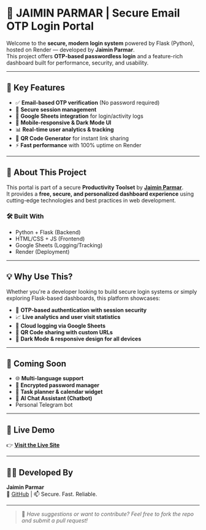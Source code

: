 # 🔐 JAIMIN PARMAR | Secure Email OTP Login Portal

Welcome to the **secure, modern login system** powered by Flask (Python), hosted on Render — developed by **Jaimin Parmar**.  
This project offers **OTP-based passwordless login** and a feature-rich dashboard built for performance, security, and usability.

---

## 🔑 Key Features

- ✅ **Email-based OTP verification** (No password required)
- 🔐 **Secure session management**
- 🧾 **Google Sheets integration** for login/activity logs
- 📱 **Mobile-responsive & Dark Mode UI**
- 📊 **Real-time user analytics & tracking**
- 🔗 **QR Code Generator** for instant link sharing
- ⚡ **Fast performance** with 100% uptime on Render

---

## 📘 About This Project

This portal is part of a secure **Productivity Toolset** by [**Jaimin Parmar**](https://github.com/jaiminparmar).  
It provides a **free, secure, and personalized dashboard experience** using cutting-edge technologies and best practices in web development.

### 🛠️ Built With

- Python + Flask (Backend)
- HTML/CSS + JS (Frontend)
- Google Sheets (Logging/Tracking)
- Render (Deployment)

---

## 💡 Why Use This?

Whether you're a developer looking to build secure login systems or simply exploring Flask-based dashboards, this platform showcases:
- 🔐 **OTP-based authentication with session security**
- 📈 **Live analytics and user visit statistics**
- 📂 **Cloud logging via Google Sheets**
- 📎 **QR Code sharing with custom URLs**
- 🌙 **Dark Mode & responsive design for all devices**

---

## 🔮 Coming Soon

- 🌐 **Multi-language support**
- 🔐 **Encrypted password manager**
- 📅 **Task planner & calendar widget**
- 🤖 **AI Chat Assistant (Chatbot)**
- Personal Telegram bot
---

## 🚀 Live Demo

👉 **[Visit the Live Site](https://flask-hblv.onrender.com/)**

---

## 🧑‍💻 Developed By

**Jaimin Parmar**  
📌 [GitHub](https://github.com/jaiminparmar) | 📫 Secure. Fast. Reliable.

---

> 💬 _Have suggestions or want to contribute? Feel free to fork the repo and submit a pull request!_

